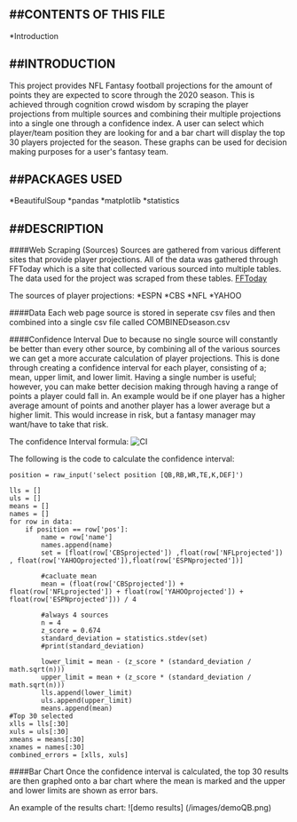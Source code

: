 ##CONTENTS OF THIS FILE
---------------------

*Introduction


##INTRODUCTION
------------
This project provides NFL Fantasy football projections for the amount of points they are expected to score through the 2020 season. This is achieved through cognition crowd wisdom by scraping the player projections from multiple sources and combining their multiple projections into a single one through a confidence index. A user can select which player/team position they are looking for and a bar chart will display the top 30 players projected for the season. These graphs can be used for decision making purposes for a user's fantasy team.

##PACKAGES USED
-------------
*BeautifulSoup
*pandas
*matplotlib
*statistics

##DESCRIPTION
-----------

####Web Scraping (Sources)
Sources are gathered from various different sites that provide player projections. All of the data was gathered through FFToday which is a site that collected various sourced into multiple tables. The data used for the project was scraped from these tables. [FFToday](https://www.fftoday.com/)

The sources of player projections:
    *ESPN
    *CBS
    *NFL
    *YAHOO

####Data
Each web page source is stored in seperate csv files and then combined into a single csv file called COMBINEDseason.csv

####Confidence Interval
Due to  because no single source will constantly be better than every other source, by combining all of the various sources we can get a more accurate calculation of player projections. This is done through creating a confidence interval for each player, consisting of a; mean, upper limit, and lower limit. Having a single number is useful; however, you can make better decision making through having a range of points a player could fall in. An example would be if one player has a higher average amount of points and another player has a lower average but a higher limit. This would increase in risk, but a fantasy manager may want/have to take that risk.

The confidence Interval formula:
![CI](https://github.com/[cdeparto]/[IA626_FinalProject]/blob/[images]/CI_ss.pgn?raw=true)


The following is the code to calculate the confidence interval:
```
position = raw_input('select position [QB,RB,WR,TE,K,DEF]')

lls = []
uls = []
means = []
names = []
for row in data:
    if position == row['pos']:
        name = row['name']
        names.append(name)
        set = [float(row['CBSprojected']) ,float(row['NFLprojected']) , float(row['YAHOOprojected']),float(row['ESPNprojected'])]

        #cacluate mean
        mean = (float(row['CBSprojected']) + float(row['NFLprojected']) + float(row['YAHOOprojected']) + float(row['ESPNprojected'])) / 4

        #always 4 sources
        n = 4
        z_score = 0.674
        standard_deviation = statistics.stdev(set)
        #print(standard_deviation)

        lower_limit = mean - (z_score * (standard_deviation / math.sqrt(n)))
        upper_limit = mean + (z_score * (standard_deviation / math.sqrt(n)))
        lls.append(lower_limit)
        uls.append(upper_limit)
        means.append(mean)
#Top 30 selected
xlls = lls[:30]
xuls = uls[:30]
xmeans = means[:30]
xnames = names[:30]
combined_errors = [xlls, xuls]
```

####Bar Chart
Once the confidence interval is calculated, the top 30 results are then graphed onto a bar chart where the mean is marked and the upper and lower limits are shown as error bars.

An example of the results chart:
![demo results]
(/images/demoQB.png)
